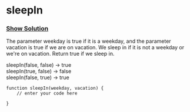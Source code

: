 # sleepIn
### [Show Solution](solution/)  
The parameter weekday is true if it is a weekday, and the parameter vacation is true if we are on vacation. We sleep in if it is not a weekday or we're on vacation. Return true if we sleep in.

sleepIn(false, false) → true  
sleepIn(true, false) → false  
sleepIn(false, true) → true  
```
function sleepIn(weekday, vacation) {
    // enter your code here

}
```
